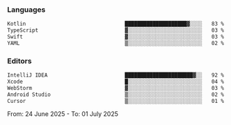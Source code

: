 <!--START_SECTION:waka-->
### Languages
```txt
Kotlin                                ████████████████████▓░░░░   83 %
TypeScript                            ▓░░░░░░░░░░░░░░░░░░░░░░░░   03 %
Swift                                 ▓░░░░░░░░░░░░░░░░░░░░░░░░   03 %
YAML                                  ▒░░░░░░░░░░░░░░░░░░░░░░░░   02 %
```

### Editors
```txt
IntelliJ IDEA                         ██████████████████████▓░░   92 %
Xcode                                 █░░░░░░░░░░░░░░░░░░░░░░░░   04 %
WebStorm                              ▓░░░░░░░░░░░░░░░░░░░░░░░░   03 %
Android Studio                        ▒░░░░░░░░░░░░░░░░░░░░░░░░   02 %
Cursor                                ▒░░░░░░░░░░░░░░░░░░░░░░░░   01 %
```

From: 24 June 2025 - To: 01 July 2025
<!--END_SECTION:waka-->
